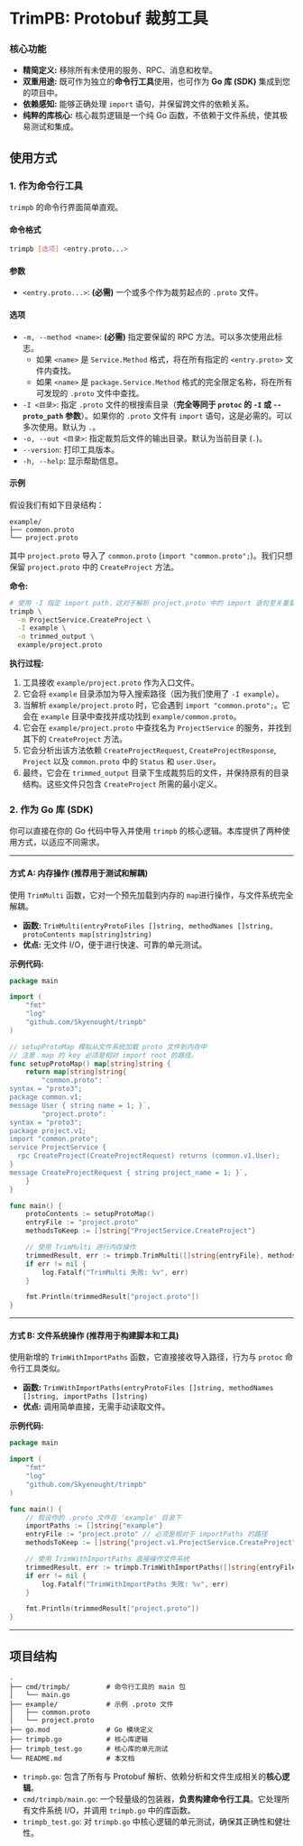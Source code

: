 # TrimPB: Protobuf 裁剪工具


### 核心功能

*   **精简定义:** 移除所有未使用的服务、RPC、消息和枚举。
*   **双重用途:** 既可作为独立的**命令行工具**使用，也可作为 **Go 库 (SDK)** 集成到您的项目中。
*   **依赖感知:** 能够正确处理 `import` 语句，并保留跨文件的依赖关系。
*   **纯粹的库核心:** 核心裁剪逻辑是一个纯 Go 函数，不依赖于文件系统，使其极易测试和集成。

## 使用方式

### 1. 作为命令行工具

`trimpb` 的命令行界面简单直观。

#### 命令格式

```bash
trimpb [选项] <entry.proto...>
```

#### 参数

*   `<entry.proto...>`: **(必需)** 一个或多个作为裁剪起点的 `.proto` 文件。

#### 选项

*   `-m, --method <name>`: **(必需)** 指定要保留的 RPC 方法。可以多次使用此标志。
    *   如果 `<name>` 是 `Service.Method` 格式，将在所有指定的 `<entry.proto>` 文件内查找。
    *   如果 `<name>` 是 `package.Service.Method` 格式的完全限定名称，将在所有可发现的 `.proto` 文件中查找。
*   `-I <目录>`: 指定 `.proto` 文件的根搜索目录（**完全等同于 `protoc` 的 `-I` 或 `--proto_path` 参数**）。如果你的 `.proto` 文件有 `import` 语句，这是必需的。可以多次使用。默认为 `.`。
*   `-o, --out <目录>`: 指定裁剪后文件的输出目录。默认为当前目录 (`.`)。
*   `--version`: 打印工具版本。
*   `-h, --help`: 显示帮助信息。

#### 示例

假设我们有如下目录结构：

```
example/
├── common.proto
└── project.proto
```

其中 `project.proto` 导入了 `common.proto` (`import "common.proto";`)。我们只想保留 `project.proto` 中的 `CreateProject` 方法。

**命令:**

```bash
# 使用 -I 指定 import path，这对于解析 project.proto 中的 import 语句至关重要
trimpb \
  -m ProjectService.CreateProject \
  -I example \
  -o trimmed_output \
  example/project.proto
```

**执行过程:**

1.  工具接收 `example/project.proto` 作为入口文件。
2.  它会将 `example` 目录添加为导入搜索路径（因为我们使用了 `-I example`）。
3.  当解析 `example/project.proto` 时，它会遇到 `import "common.proto";`。它会在 `example` 目录中查找并成功找到 `example/common.proto`。
4.  它会在 `example/project.proto` 中查找名为 `ProjectService` 的服务，并找到其下的 `CreateProject` 方法。
5.  它会分析出该方法依赖 `CreateProjectRequest`, `CreateProjectResponse`, `Project` 以及 `common.proto` 中的 `Status` 和 `user.User`。
6.  最终，它会在 `trimmed_output` 目录下生成裁剪后的文件，并保持原有的目录结构。这些文件只包含 `CreateProject` 所需的最小定义。

### 2. 作为 Go 库 (SDK)

你可以直接在你的 Go 代码中导入并使用 `trimpb` 的核心逻辑。本库提供了两种使用方式，以适应不同需求。

---

#### 方式 A: 内存操作 (推荐用于测试和解耦)

使用 `TrimMulti` 函数，它对一个预先加载到内存的 `map`进行操作，与文件系统完全解耦。

*   **函数:** `TrimMulti(entryProtoFiles []string, methodNames []string, protoContents map[string]string)`
*   **优点:** 无文件 I/O，便于进行快速、可靠的单元测试。

**示例代码:**

```go
package main

import (
	"fmt"
	"log"
	"github.com/Skyenought/trimpb"
)

// setupProtoMap 模拟从文件系统加载 proto 文件到内存中
// 注意：map 的 key 必须是相对 import root 的路径。
func setupProtoMap() map[string]string {
	return map[string]string{
		"common.proto": `
syntax = "proto3";
package common.v1;
message User { string name = 1; }`,
		"project.proto": `
syntax = "proto3";
package project.v1;
import "common.proto";
service ProjectService {
  rpc CreateProject(CreateProjectRequest) returns (common.v1.User);
}
message CreateProjectRequest { string project_name = 1; }`,
	}
}

func main() {
    protoContents := setupProtoMap()
    entryFile := "project.proto"
    methodsToKeep := []string{"ProjectService.CreateProject"}

    // 使用 TrimMulti 进行内存操作
    trimmedResult, err := trimpb.TrimMulti([]string{entryFile}, methodsToKeep, protoContents)
    if err != nil {
        log.Fatalf("TrimMulti 失败: %v", err)
    }

    fmt.Println(trimmedResult["project.proto"])
}
```

---

#### 方式 B: 文件系统操作 (推荐用于构建脚本和工具)

使用新增的 `TrimWithImportPaths` 函数，它直接接收导入路径，行为与 `protoc` 命令行工具类似。

*   **函数:** `TrimWithImportPaths(entryProtoFiles []string, methodNames []string, importPaths []string)`
*   **优点:** 调用简单直接，无需手动读取文件。

**示例代码:**

```go
package main

import (
	"fmt"
	"log"
	"github.com/Skyenought/trimpb"
)

func main() {
    // 假设你的 .proto 文件在 'example' 目录下
    importPaths := []string{"example"}
    entryFile := "project.proto" // 必须是相对于 importPaths 的路径
    methodsToKeep := []string{"project.v1.ProjectService.CreateProject"} // 使用 FQN 更稳妥

    // 使用 TrimWithImportPaths 直接操作文件系统
    trimmedResult, err := trimpb.TrimWithImportPaths([]string{entryFile}, methodsToKeep, importPaths)
    if err != nil {
        log.Fatalf("TrimWithImportPaths 失败: %v", err)
    }

    fmt.Println(trimmedResult["project.proto"])
}
```

---

## 项目结构

```
.
├── cmd/trimpb/         # 命令行工具的 main 包
│   └── main.go
├── example/            # 示例 .proto 文件
│   ├── common.proto
│   └── project.proto
├── go.mod              # Go 模块定义
├── trimpb.go           # 核心库逻辑
├── trimpb_test.go      # 核心库的单元测试
└── README.md           # 本文档
```

*   `trimpb.go`: 包含了所有与 Protobuf 解析、依赖分析和文件生成相关的**核心逻辑**。
*   `cmd/trimpb/main.go`: 一个轻量级的包装器，**负责构建命令行工具**。它处理所有文件系统 I/O，并调用 `trimpb.go` 中的库函数。
*   `trimpb_test.go`: 对 `trimpb.go` 中核心逻辑的单元测试，确保其正确性和健壮性。
